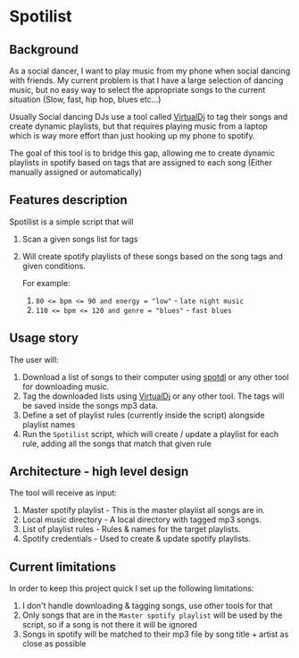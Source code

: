 # Spotilist

## Background
As a social dancer, I want to play music from my phone when social dancing with friends.
My current problem is that I have a large selection of dancing music, but no easy way to select the appropriate songs to the current situation (Slow, fast, hip hop, blues etc...)

Usually Social dancing DJs use a tool called [VirtualDj](https://www.virtualdj.com/) to tag their songs and create dynamic playlists, but that requires playing music from a laptop which is way more effort than just hooking up my phone to spotify.

The goal of this tool is to bridge this gap, allowing me to create dynamic playlists in spotify based on tags that are assigned to each song (Either manually assigned or automatically)

## Features description
Spotilist is a simple script that will
1. Scan a given songs list for tags
2. Will create spotify playlists of these songs based on the song tags and given conditions.

   For example:
   1. `80 <= bpm <= 90 and energy = "low"` - `late night music`
   2. `110 <= bpm <= 120 and genre = "blues"` - `fast blues`
   
## Usage story
The user will:
1. Download a list of songs to their computer using [spotdl](https://github.com/spotDL/spotify-downloader.git) or any other tool for downloading music.
2. Tag the downloaded lists using [VirtualDj](https://www.virtualdj.com/) or any other tool. The tags will be saved inside the songs mp3 data.
3. Define a set of playlist rules (currently inside the script) alongside playlist names
4. Run the `Spotilist` script, which will create / update a playlist for each rule, adding all the songs that match that given rule

## Architecture - high level design

The tool will receive as input:
1. Master spotify playlist - This is the master playlist all songs are in.
2. Local music directory - A local directory with tagged mp3 songs.
3. List of playlist rules - Rules & names for the target playlists.
4. Spotify credentials - Used to create & update spotify playlists.

## Current limitations
In order to keep this project quick I set up the following limitations:
1. I don't handle downloading & tagging songs, use other tools for that
2. Only songs that are in the `Master spotify playlist` will be used by the script, so if a song is not there it will be ignored
3. Songs in spotify will be matched to their mp3 file by song title + artist as close as possible

